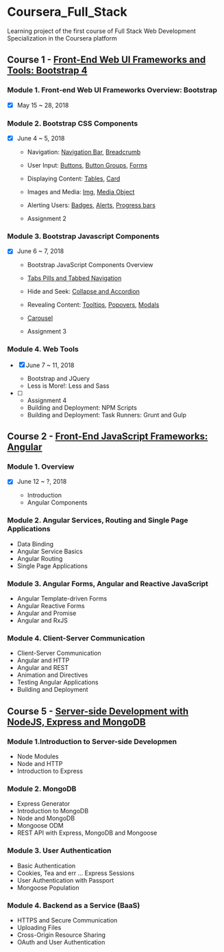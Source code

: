 # Coursera_Full_Stack

Learning project of the first course of Full Stack Web Development Specialization in the Coursera platform

## Course 1 - [Front-End Web UI Frameworks and Tools: Bootstrap 4](https://www.coursera.org/learn/bootstrap-4)

### Module 1. Front-end Web UI Frameworks Overview: Bootstrap
- [x] May 15 ~ 28, 2018

### Module 2. Bootstrap CSS Components
- [x] June 4 ~ 5, 2018

  + Navigation:
    [Navigation Bar](http://getbootstrap.com/docs/4.0/components/navbar/),
    [Breadcrumb](http://getbootstrap.com/docs/4.0/components/breadcrumb/)

  + User Input:
    [Buttons](http://getbootstrap.com/docs/4.0/components/buttons/),
    [Button Groups](http://getbootstrap.com/docs/4.0/components/button-group/),
    [Forms](http://getbootstrap.com/docs/4.0/components/forms/)

  + Displaying Content:
    [Tables](http://getbootstrap.com/docs/4.0/content/tables/),
    [Card](http://getbootstrap.com/docs/4.0/components/card/)

  + Images and Media:
    [Img](http://getbootstrap.com/docs/4.0/content/images/),
    [Media Object](http://getbootstrap.com/docs/4.0/layout/media-object/)

  + Alerting Users:
    [Badges](http://getbootstrap.com/docs/4.0/components/badge/),
    [Alerts](http://getbootstrap.com/docs/4.0/components/alerts),
    [Progress bars](http://getbootstrap.com/docs/4.0/components/progress/)

  + Assignment 2

### Module 3. Bootstrap Javascript Components
- [x] June 6 ~ 7, 2018

  + Bootstrap JavaScript Components Overview

  + [Tabs Pills and Tabbed Navigation](http://getbootstrap.com/docs/4.0/components/navs/)

  + Hide and Seek: [Collapse and Accordion](http://getbootstrap.com/docs/4.0/components/collapse/)
  + Revealing Content:
    [Tooltips](http://getbootstrap.com/docs/4.0/components/tooltips/),
    [Popovers](http://getbootstrap.com/docs/4.0/components/popovers/),
    [Modals](http://getbootstrap.com/docs/4.0/components/modal/)

  + [Carousel](http://getbootstrap.com/docs/4.0/components/carousel/)
  + Assignment 3

### Module 4. Web Tools
- [x] June 7 ~ 11, 2018

  + Bootstrap and JQuery
  + Less is More!: Less and Sass

- [ ]
  + Assignment 4
  + Building and Deployment: NPM Scripts
  + Building and Deployment: Task Runners: Grunt and Gulp

 ## Course 2 - [Front-End JavaScript Frameworks: Angular](https://www.coursera.org/learn/angular)

 ### Module 1. Overview
- [x] June 12 ~ ?, 2018

  + Introduction
  + Angular Components
  
 ### Module 2. Angular Services, Routing and Single Page Applications

   + Data Binding
   + Angular Service Basics
   + Angular Routing
   + Single Page Applications

 ### Module 3. Angular Forms, Angular and Reactive JavaScript

   + Angular Template-driven Forms
   + Angular Reactive Forms
   + Angular and Promise
   + Angular and RxJS

 ### Module 4. Client-Server Communication

   + Client-Server Communication
   + Angular and HTTP
   + Angular and REST
   + Animation and Directives
   + Testing Angular Applications
   + Building and Deployment

 ## Course 5 - [Server-side Development with NodeJS, Express and MongoDB](https://www.coursera.org/learn/server-side-nodejs)

 ### Module 1.Introduction to Server-side Developmen

   + Node Modules
   + Node and HTTP
   + Introduction to Express

 ### Module 2. MongoDB

   + Express Generator
   + Introduction to MongoDB
   + Node and MongoDB
   + Mongoose ODM
   + REST API with Express, MongoDB and Mongoose

 ### Module 3. User Authentication

   + Basic Authentication
   + Cookies, Tea and err ... Express Sessions
   + User Authentication with Passport
   + Mongoose Population

 ### Module 4. Backend as a Service (BaaS)

   + HTTPS and Secure Communication
   + Uploading Files
   + Cross-Origin Resource Sharing
   + OAuth and User Authentication
